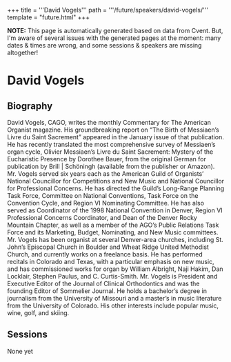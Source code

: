 +++
title = '''David Vogels'''
path = '''/future/speakers/david-vogels/'''
template = "future.html"
+++

<p class="todo">
<strong>NOTE:</strong> This page is automatically generated based on data from Cvent.
But, I'm aware of several issues with the generated pages at the moment:
many dates & times are wrong, and some sessions & speakers are missing altogether!
</p>

<h1>David Vogels</h1>
<h2>Biography</h2>
<p>David Vogels, CAGO, writes the monthly Commentary for The American Organist magazine. His groundbreaking report on “The Birth of Messiaen’s Livre du Saint Sacrement” appeared in the January issue of that publication. He has recently translated the most comprehensive survey of Messiaen’s organ cycle, Olivier Messiaen’s Livre du Saint Sacrement: Mystery of the Eucharistic Presence by Dorothee Bauer, from the original German for publication by Brill | Schöningh (available from the publisher or Amazon).
Mr. Vogels served six years each as the American Guild of Organists’ National Councillor for Competitions and New Music and National Councillor for Professional Concerns. He has directed the Guild’s Long-Range Planning Task Force, Committee on National Conventions, Task Force on the Convention Cycle, and Region VI Nominating Committee. He has also served as Coordinator of the 1998 National Convention in Denver, Region VI Professional Concerns Coordinator, and Dean of the Denver Rocky Mountain Chapter, as well as a member of the AGO’s Public Relations Task Force and its Marketing, Budget, Nominating, and New Music committees. 
Mr. Vogels has been organist at several Denver-area churches, including St. John’s Episcopal Church in Boulder and Wheat Ridge United Methodist Church, and currently works on a freelance basis. He has performed recitals in Colorado and Texas, with a particular emphasis on new music, and has commissioned works for organ by William Albright, Naji Hakim, Dan Locklair, Stephen Paulus, and C. Curtis-Smith.
Mr. Vogels is President and Executive Editor of the Journal of Clinical Orthodontics and was the founding Editor of Sommelier Journal. He holds a bachelor’s degree in journalism from the University of Missouri and a master’s in music literature from the University of Colorado. His other interests include popular music, wine, golf, and skiing.</p>
<h2>Sessions</h2>
<p>None yet</p>

